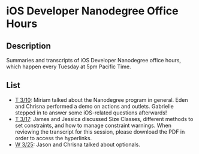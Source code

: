 # iOS Developer Nanodegree Office Hours

## Description

Summaries and transcripts of iOS Developer Nanodegree office hours, which
happen every Tuesday at 5pm Pacific Time.

## List

- [T 3/10][1]: Miriam talked about the Nanodegree program in general. Eden and
  Chrisna performed a demo on actions and outlets. Gabrielle stepped in to
  answer some iOS-related questions afterwards!
- [T 3/17][2]: James and Jessica discussed Size Classes, different methods to
  set constraints, and how to manage constraint warnings. When reviewing the
  transcript for this session, please download the PDF in order to access the
  hyperlinks.
- [W 3/25][3]: Jason and Chrisna talked about optionals.

[1]: 2015-03-10-program-actions-outlets.md
[2]: https://github.com/udacity/iosnd-office-hours/blob/master/2015-03-17-auto-layout.pdf
[3]: https://plus.google.com/events/cq17o4mtl26hnb8hgke4f9c6614

